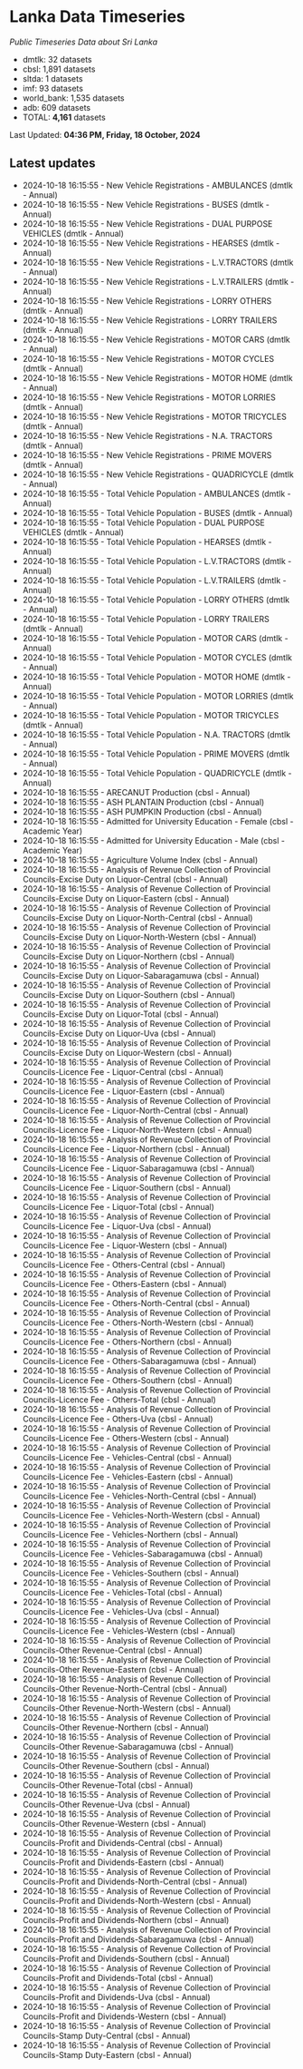 # Lanka Data Timeseries
*Public Timeseries Data about Sri Lanka*

* dmtlk: 32 datasets
* cbsl: 1,891 datasets
* sltda: 1 datasets
* imf: 93 datasets
* world_bank: 1,535 datasets
* adb: 609 datasets
* TOTAL: **4,161** datasets

Last Updated: **04:36 PM, Friday, 18 October, 2024**

## Latest updates

* 2024-10-18 16:15:55 - New Vehicle Registrations - AMBULANCES (dmtlk - Annual)
* 2024-10-18 16:15:55 - New Vehicle Registrations - BUSES (dmtlk - Annual)
* 2024-10-18 16:15:55 - New Vehicle Registrations - DUAL PURPOSE VEHICLES (dmtlk - Annual)
* 2024-10-18 16:15:55 - New Vehicle Registrations - HEARSES (dmtlk - Annual)
* 2024-10-18 16:15:55 - New Vehicle Registrations - L.V.TRACTORS (dmtlk - Annual)
* 2024-10-18 16:15:55 - New Vehicle Registrations - L.V.TRAILERS (dmtlk - Annual)
* 2024-10-18 16:15:55 - New Vehicle Registrations - LORRY OTHERS (dmtlk - Annual)
* 2024-10-18 16:15:55 - New Vehicle Registrations - LORRY TRAILERS (dmtlk - Annual)
* 2024-10-18 16:15:55 - New Vehicle Registrations - MOTOR CARS (dmtlk - Annual)
* 2024-10-18 16:15:55 - New Vehicle Registrations - MOTOR CYCLES (dmtlk - Annual)
* 2024-10-18 16:15:55 - New Vehicle Registrations - MOTOR HOME (dmtlk - Annual)
* 2024-10-18 16:15:55 - New Vehicle Registrations - MOTOR LORRIES (dmtlk - Annual)
* 2024-10-18 16:15:55 - New Vehicle Registrations - MOTOR TRICYCLES (dmtlk - Annual)
* 2024-10-18 16:15:55 - New Vehicle Registrations - N.A. TRACTORS (dmtlk - Annual)
* 2024-10-18 16:15:55 - New Vehicle Registrations - PRIME MOVERS (dmtlk - Annual)
* 2024-10-18 16:15:55 - New Vehicle Registrations - QUADRICYCLE (dmtlk - Annual)
* 2024-10-18 16:15:55 - Total Vehicle Population - AMBULANCES (dmtlk - Annual)
* 2024-10-18 16:15:55 - Total Vehicle Population - BUSES (dmtlk - Annual)
* 2024-10-18 16:15:55 - Total Vehicle Population - DUAL PURPOSE VEHICLES (dmtlk - Annual)
* 2024-10-18 16:15:55 - Total Vehicle Population - HEARSES (dmtlk - Annual)
* 2024-10-18 16:15:55 - Total Vehicle Population - L.V.TRACTORS (dmtlk - Annual)
* 2024-10-18 16:15:55 - Total Vehicle Population - L.V.TRAILERS (dmtlk - Annual)
* 2024-10-18 16:15:55 - Total Vehicle Population - LORRY OTHERS (dmtlk - Annual)
* 2024-10-18 16:15:55 - Total Vehicle Population - LORRY TRAILERS (dmtlk - Annual)
* 2024-10-18 16:15:55 - Total Vehicle Population - MOTOR CARS (dmtlk - Annual)
* 2024-10-18 16:15:55 - Total Vehicle Population - MOTOR CYCLES (dmtlk - Annual)
* 2024-10-18 16:15:55 - Total Vehicle Population - MOTOR HOME (dmtlk - Annual)
* 2024-10-18 16:15:55 - Total Vehicle Population - MOTOR LORRIES (dmtlk - Annual)
* 2024-10-18 16:15:55 - Total Vehicle Population - MOTOR TRICYCLES (dmtlk - Annual)
* 2024-10-18 16:15:55 - Total Vehicle Population - N.A. TRACTORS (dmtlk - Annual)
* 2024-10-18 16:15:55 - Total Vehicle Population - PRIME MOVERS (dmtlk - Annual)
* 2024-10-18 16:15:55 - Total Vehicle Population - QUADRICYCLE (dmtlk - Annual)
* 2024-10-18 16:15:55 - ARECANUT Production (cbsl - Annual)
* 2024-10-18 16:15:55 - ASH PLANTAIN Production (cbsl - Annual)
* 2024-10-18 16:15:55 - ASH PUMPKIN Production (cbsl - Annual)
* 2024-10-18 16:15:55 - Admitted for University Education - Female (cbsl - Academic Year)
* 2024-10-18 16:15:55 - Admitted for University Education - Male (cbsl - Academic Year)
* 2024-10-18 16:15:55 - Agriculture Volume Index (cbsl - Annual)
* 2024-10-18 16:15:55 - Analysis of Revenue Collection of Provincial Councils-Excise Duty on Liquor-Central (cbsl - Annual)
* 2024-10-18 16:15:55 - Analysis of Revenue Collection of Provincial Councils-Excise Duty on Liquor-Eastern (cbsl - Annual)
* 2024-10-18 16:15:55 - Analysis of Revenue Collection of Provincial Councils-Excise Duty on Liquor-North-Central (cbsl - Annual)
* 2024-10-18 16:15:55 - Analysis of Revenue Collection of Provincial Councils-Excise Duty on Liquor-North-Western (cbsl - Annual)
* 2024-10-18 16:15:55 - Analysis of Revenue Collection of Provincial Councils-Excise Duty on Liquor-Northern (cbsl - Annual)
* 2024-10-18 16:15:55 - Analysis of Revenue Collection of Provincial Councils-Excise Duty on Liquor-Sabaragamuwa (cbsl - Annual)
* 2024-10-18 16:15:55 - Analysis of Revenue Collection of Provincial Councils-Excise Duty on Liquor-Southern (cbsl - Annual)
* 2024-10-18 16:15:55 - Analysis of Revenue Collection of Provincial Councils-Excise Duty on Liquor-Total (cbsl - Annual)
* 2024-10-18 16:15:55 - Analysis of Revenue Collection of Provincial Councils-Excise Duty on Liquor-Uva (cbsl - Annual)
* 2024-10-18 16:15:55 - Analysis of Revenue Collection of Provincial Councils-Excise Duty on Liquor-Western (cbsl - Annual)
* 2024-10-18 16:15:55 - Analysis of Revenue Collection of Provincial Councils-Licence Fee - Liquor-Central (cbsl - Annual)
* 2024-10-18 16:15:55 - Analysis of Revenue Collection of Provincial Councils-Licence Fee - Liquor-Eastern (cbsl - Annual)
* 2024-10-18 16:15:55 - Analysis of Revenue Collection of Provincial Councils-Licence Fee - Liquor-North-Central (cbsl - Annual)
* 2024-10-18 16:15:55 - Analysis of Revenue Collection of Provincial Councils-Licence Fee - Liquor-North-Western (cbsl - Annual)
* 2024-10-18 16:15:55 - Analysis of Revenue Collection of Provincial Councils-Licence Fee - Liquor-Northern (cbsl - Annual)
* 2024-10-18 16:15:55 - Analysis of Revenue Collection of Provincial Councils-Licence Fee - Liquor-Sabaragamuwa (cbsl - Annual)
* 2024-10-18 16:15:55 - Analysis of Revenue Collection of Provincial Councils-Licence Fee - Liquor-Southern (cbsl - Annual)
* 2024-10-18 16:15:55 - Analysis of Revenue Collection of Provincial Councils-Licence Fee - Liquor-Total (cbsl - Annual)
* 2024-10-18 16:15:55 - Analysis of Revenue Collection of Provincial Councils-Licence Fee - Liquor-Uva (cbsl - Annual)
* 2024-10-18 16:15:55 - Analysis of Revenue Collection of Provincial Councils-Licence Fee - Liquor-Western (cbsl - Annual)
* 2024-10-18 16:15:55 - Analysis of Revenue Collection of Provincial Councils-Licence Fee - Others-Central (cbsl - Annual)
* 2024-10-18 16:15:55 - Analysis of Revenue Collection of Provincial Councils-Licence Fee - Others-Eastern (cbsl - Annual)
* 2024-10-18 16:15:55 - Analysis of Revenue Collection of Provincial Councils-Licence Fee - Others-North-Central (cbsl - Annual)
* 2024-10-18 16:15:55 - Analysis of Revenue Collection of Provincial Councils-Licence Fee - Others-North-Western (cbsl - Annual)
* 2024-10-18 16:15:55 - Analysis of Revenue Collection of Provincial Councils-Licence Fee - Others-Northern (cbsl - Annual)
* 2024-10-18 16:15:55 - Analysis of Revenue Collection of Provincial Councils-Licence Fee - Others-Sabaragamuwa (cbsl - Annual)
* 2024-10-18 16:15:55 - Analysis of Revenue Collection of Provincial Councils-Licence Fee - Others-Southern (cbsl - Annual)
* 2024-10-18 16:15:55 - Analysis of Revenue Collection of Provincial Councils-Licence Fee - Others-Total (cbsl - Annual)
* 2024-10-18 16:15:55 - Analysis of Revenue Collection of Provincial Councils-Licence Fee - Others-Uva (cbsl - Annual)
* 2024-10-18 16:15:55 - Analysis of Revenue Collection of Provincial Councils-Licence Fee - Others-Western (cbsl - Annual)
* 2024-10-18 16:15:55 - Analysis of Revenue Collection of Provincial Councils-Licence Fee - Vehicles-Central (cbsl - Annual)
* 2024-10-18 16:15:55 - Analysis of Revenue Collection of Provincial Councils-Licence Fee - Vehicles-Eastern (cbsl - Annual)
* 2024-10-18 16:15:55 - Analysis of Revenue Collection of Provincial Councils-Licence Fee - Vehicles-North-Central (cbsl - Annual)
* 2024-10-18 16:15:55 - Analysis of Revenue Collection of Provincial Councils-Licence Fee - Vehicles-North-Western (cbsl - Annual)
* 2024-10-18 16:15:55 - Analysis of Revenue Collection of Provincial Councils-Licence Fee - Vehicles-Northern (cbsl - Annual)
* 2024-10-18 16:15:55 - Analysis of Revenue Collection of Provincial Councils-Licence Fee - Vehicles-Sabaragamuwa (cbsl - Annual)
* 2024-10-18 16:15:55 - Analysis of Revenue Collection of Provincial Councils-Licence Fee - Vehicles-Southern (cbsl - Annual)
* 2024-10-18 16:15:55 - Analysis of Revenue Collection of Provincial Councils-Licence Fee - Vehicles-Total (cbsl - Annual)
* 2024-10-18 16:15:55 - Analysis of Revenue Collection of Provincial Councils-Licence Fee - Vehicles-Uva (cbsl - Annual)
* 2024-10-18 16:15:55 - Analysis of Revenue Collection of Provincial Councils-Licence Fee - Vehicles-Western (cbsl - Annual)
* 2024-10-18 16:15:55 - Analysis of Revenue Collection of Provincial Councils-Other Revenue-Central (cbsl - Annual)
* 2024-10-18 16:15:55 - Analysis of Revenue Collection of Provincial Councils-Other Revenue-Eastern (cbsl - Annual)
* 2024-10-18 16:15:55 - Analysis of Revenue Collection of Provincial Councils-Other Revenue-North-Central (cbsl - Annual)
* 2024-10-18 16:15:55 - Analysis of Revenue Collection of Provincial Councils-Other Revenue-North-Western (cbsl - Annual)
* 2024-10-18 16:15:55 - Analysis of Revenue Collection of Provincial Councils-Other Revenue-Northern (cbsl - Annual)
* 2024-10-18 16:15:55 - Analysis of Revenue Collection of Provincial Councils-Other Revenue-Sabaragamuwa (cbsl - Annual)
* 2024-10-18 16:15:55 - Analysis of Revenue Collection of Provincial Councils-Other Revenue-Southern (cbsl - Annual)
* 2024-10-18 16:15:55 - Analysis of Revenue Collection of Provincial Councils-Other Revenue-Total (cbsl - Annual)
* 2024-10-18 16:15:55 - Analysis of Revenue Collection of Provincial Councils-Other Revenue-Uva (cbsl - Annual)
* 2024-10-18 16:15:55 - Analysis of Revenue Collection of Provincial Councils-Other Revenue-Western (cbsl - Annual)
* 2024-10-18 16:15:55 - Analysis of Revenue Collection of Provincial Councils-Profit and Dividends-Central (cbsl - Annual)
* 2024-10-18 16:15:55 - Analysis of Revenue Collection of Provincial Councils-Profit and Dividends-Eastern (cbsl - Annual)
* 2024-10-18 16:15:55 - Analysis of Revenue Collection of Provincial Councils-Profit and Dividends-North-Central (cbsl - Annual)
* 2024-10-18 16:15:55 - Analysis of Revenue Collection of Provincial Councils-Profit and Dividends-North-Western (cbsl - Annual)
* 2024-10-18 16:15:55 - Analysis of Revenue Collection of Provincial Councils-Profit and Dividends-Northern (cbsl - Annual)
* 2024-10-18 16:15:55 - Analysis of Revenue Collection of Provincial Councils-Profit and Dividends-Sabaragamuwa (cbsl - Annual)
* 2024-10-18 16:15:55 - Analysis of Revenue Collection of Provincial Councils-Profit and Dividends-Southern (cbsl - Annual)
* 2024-10-18 16:15:55 - Analysis of Revenue Collection of Provincial Councils-Profit and Dividends-Total (cbsl - Annual)
* 2024-10-18 16:15:55 - Analysis of Revenue Collection of Provincial Councils-Profit and Dividends-Uva (cbsl - Annual)
* 2024-10-18 16:15:55 - Analysis of Revenue Collection of Provincial Councils-Profit and Dividends-Western (cbsl - Annual)
* 2024-10-18 16:15:55 - Analysis of Revenue Collection of Provincial Councils-Stamp Duty-Central (cbsl - Annual)
* 2024-10-18 16:15:55 - Analysis of Revenue Collection of Provincial Councils-Stamp Duty-Eastern (cbsl - Annual)